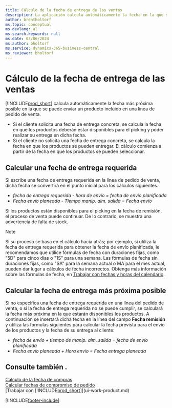 ```yaml
---
title: Cálculo de la fecha de entrega de las ventas
description: La aplicación calcula automáticamente la fecha en la que se debe solicitar un producto para tenerlo en el inventario en una fecha determinada y disponible para picking.
author: brentholtorf
ms.topic: conceptual
ms.devlang: al
ms.search.keywords: null
ms.date: 03/06/2024
ms.author: bholtorf
ms.service: dynamics-365-business-central
ms.reviewer: bholtorf
---
```

# Cálculo de la fecha de entrega de las ventas

[!INCLUDE[prod_short](includes/prod_short.md)] calcula automáticamente la fecha más próxima posible en la que se puede enviar un producto incluido en una línea de pedido de venta.

* Si el cliente solicita una fecha de entrega concreta, se calcula la fecha en que los productos deberán estar disponibles para el picking y poder realizar su entrega en dicha fecha.
* Si el cliente no solicita una fecha de entrega concreta, se calcula la fecha en que los productos se pueden entregar. El cálculo comienza a partir de la fecha en que los productos se pueden seleccionar.

## Calcular una fecha de entrega requerida

Si escribe una fecha de entrega requerida en la línea de pedido de venta, dicha fecha se convertirá en el punto inicial para los cálculos siguientes.

- *fecha de entrega requerida - hora de envío = fecha de envío planificada*
- *Fecha envío planeada - Tiempo manip. alm. salida = Fecha envío*

Si los productos están disponibles para el picking en la fecha de remisión, el proceso de venta puede continuar. De lo contrario, se muestra una advertencia de falta de stock.

> [!NOTE]
> Si su proceso se basa en el cálculo hacia atrás; por ejemplo, si utiliza la fecha de entrega requerida para obtener la fecha de envío planificada, le recomendamos que utilice fórmulas de fecha con duraciones fijas, como "5D" para cinco días o "1S" para una semana. Las fórmulas de fecha sin duraciones fijas, como "SA" para la semana actual o MA para el mes actual, pueden dar lugar a cálculos de fecha incorrectos. Obtenga más información sobre las fórmulas de fecha, en [Trabajar con fechas y horas del calendario](ui-enter-date-ranges.md).

## Calcular la fecha de entrega más próxima posible

Si no especifica una fecha de entrega requerida en una línea del pedido de venta, o si la fecha de entrega requerida no se puede cumplir, se calculará la fecha más próxima en la que estarán disponibles los productos. A continuación se insertará dicha fecha en la línea del campo **Fecha remisión** y utiliza las fórmulas siguientes para calcular la fecha prevista para el envío de los productos y la fecha de su entrega al cliente:

- *fecha de envío + tiempo de manip. alm. salida = fecha de envío planificada*
- *Fecha envío planeada + Hora envío = Fecha entrega planeada*

## Consulte también .

[Cálculo de la fecha de compras](purchasing-date-calculation-for-purchases.md)  
[Calcular fechas de compromiso de pedido](sales-how-to-calculate-order-promising-dates.md)  
[Trabajar con [!INCLUDE[prod_short](includes/prod_short.md)]](ui-work-product.md)  

[!INCLUDE[footer-include](includes/footer-banner.md)]
